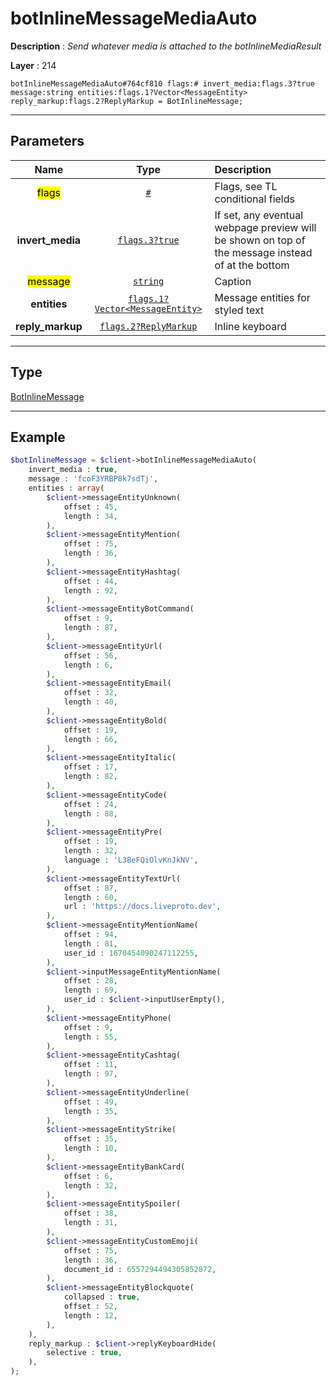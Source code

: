 # botInlineMessageMediaAuto

**Description** : *Send whatever media is attached to the botInlineMediaResult*

**Layer** : 214

```tl
botInlineMessageMediaAuto#764cf810 flags:# invert_media:flags.3?true message:string entities:flags.1?Vector<MessageEntity> reply_markup:flags.2?ReplyMarkup = BotInlineMessage;
```

---

## Parameters

| Name | Type | Description |
| :---: | :---: | :--- |
| <mark>flags</mark> | [`#`](type/#) | Flags, see TL conditional fields |
| **invert_media** | [`flags.3?true`](type/true) | If set, any eventual webpage preview will be shown on top of the message instead of at the bottom |
| <mark>message</mark> | [`string`](type/string) | Caption |
| **entities** | [`flags.1?Vector<MessageEntity>`](type/MessageEntity) | Message entities for styled text |
| **reply_markup** | [`flags.2?ReplyMarkup`](type/ReplyMarkup) | Inline keyboard |

---

## Type

[BotInlineMessage](type/BotInlineMessage)

---

## Example

```php
$botInlineMessage = $client->botInlineMessageMediaAuto(
	invert_media : true,
	message : 'fcoF3YRBP8k7sdTj',
	entities : array(
		$client->messageEntityUnknown(
			offset : 45,
			length : 34,
		),
		$client->messageEntityMention(
			offset : 75,
			length : 36,
		),
		$client->messageEntityHashtag(
			offset : 44,
			length : 92,
		),
		$client->messageEntityBotCommand(
			offset : 9,
			length : 87,
		),
		$client->messageEntityUrl(
			offset : 56,
			length : 6,
		),
		$client->messageEntityEmail(
			offset : 32,
			length : 40,
		),
		$client->messageEntityBold(
			offset : 19,
			length : 66,
		),
		$client->messageEntityItalic(
			offset : 17,
			length : 82,
		),
		$client->messageEntityCode(
			offset : 24,
			length : 88,
		),
		$client->messageEntityPre(
			offset : 19,
			length : 32,
			language : 'L3BeFQiOlvKnJkNV',
		),
		$client->messageEntityTextUrl(
			offset : 87,
			length : 60,
			url : 'https://docs.liveproto.dev',
		),
		$client->messageEntityMentionName(
			offset : 94,
			length : 81,
			user_id : 1670454090247112255,
		),
		$client->inputMessageEntityMentionName(
			offset : 28,
			length : 69,
			user_id : $client->inputUserEmpty(),
		),
		$client->messageEntityPhone(
			offset : 9,
			length : 55,
		),
		$client->messageEntityCashtag(
			offset : 11,
			length : 97,
		),
		$client->messageEntityUnderline(
			offset : 49,
			length : 35,
		),
		$client->messageEntityStrike(
			offset : 35,
			length : 10,
		),
		$client->messageEntityBankCard(
			offset : 6,
			length : 32,
		),
		$client->messageEntitySpoiler(
			offset : 38,
			length : 31,
		),
		$client->messageEntityCustomEmoji(
			offset : 75,
			length : 36,
			document_id : 6557294494305852872,
		),
		$client->messageEntityBlockquote(
			collapsed : true,
			offset : 52,
			length : 12,
		),
	),
	reply_markup : $client->replyKeyboardHide(
		selective : true,
	),
);
```